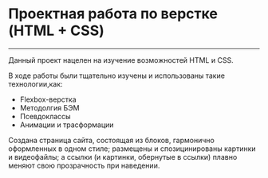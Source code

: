 # Проектная работа по верстке (HTML + CSS)
---
Данный проект нацелен на изучение возможностей HTML и CSS.

В ходе работы были тщательно изучены и использованы такие технологии,как:
* Flexbox-верстка
* Методолгия БЭМ
* Псевдоклассы
* Анимации и трасформации

Создана страница сайта, состоящая из блоков, гармонично оформленных в одном стиле; размещены и спозицинированы картинки и видеофайлы; а ссылки (и картинки, обернутые в ссылки) плавно меняют свою прозрачность при наведении.
